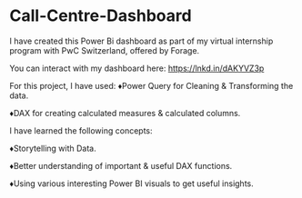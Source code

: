 # Call-Centre-Dashboard


I have created this Power Bi dashboard as part of my virtual internship program with PwC Switzerland, offered by Forage.

You can interact with my dashboard here: https://lnkd.in/dAKYVZ3p
 


For this project, I have used:
♦Power Query for Cleaning & Transforming the data.

♦DAX for creating calculated measures & calculated columns.

I have learned the following concepts:

♦Storytelling with Data.

♦Better understanding of important & useful DAX functions.

♦Using various interesting Power BI visuals to get useful insights.
